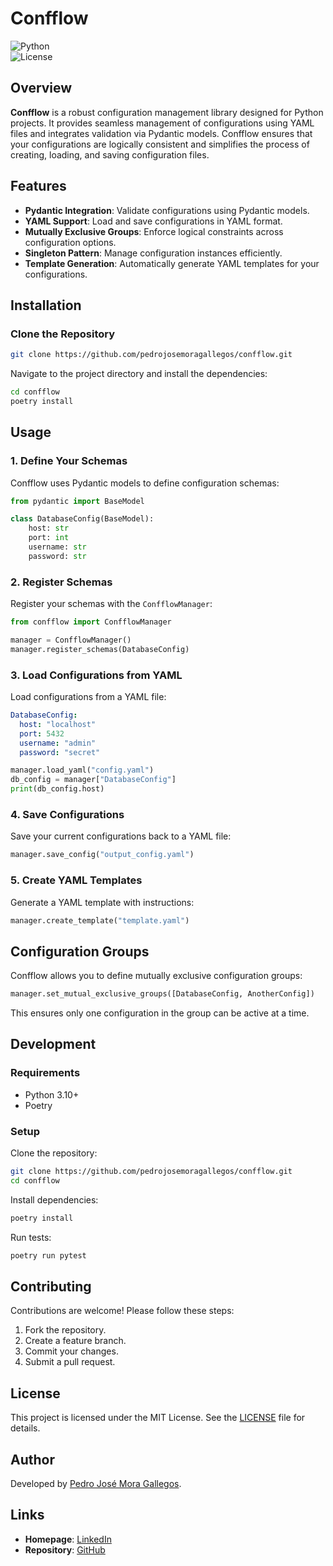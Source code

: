 # Confflow

![Python](https://img.shields.io/badge/python-^3.10-blue)  
![License](https://img.shields.io/github/license/pedrojosemoragallegos/confflow)

## Overview

**Confflow** is a robust configuration management library designed for Python projects. It provides seamless management of configurations using YAML files and integrates validation via Pydantic models. Confflow ensures that your configurations are logically consistent and simplifies the process of creating, loading, and saving configuration files.

## Features

- **Pydantic Integration**: Validate configurations using Pydantic models.
- **YAML Support**: Load and save configurations in YAML format.
- **Mutually Exclusive Groups**: Enforce logical constraints across configuration options.
- **Singleton Pattern**: Manage configuration instances efficiently.
- **Template Generation**: Automatically generate YAML templates for your configurations.

## Installation

### Clone the Repository

```bash
git clone https://github.com/pedrojosemoragallegos/confflow.git
```

Navigate to the project directory and install the dependencies:

```bash
cd confflow
poetry install
```

## Usage

### 1. Define Your Schemas

Confflow uses Pydantic models to define configuration schemas:

```python
from pydantic import BaseModel

class DatabaseConfig(BaseModel):
    host: str
    port: int
    username: str
    password: str
```

### 2. Register Schemas

Register your schemas with the `ConfflowManager`:

```python
from confflow import ConfflowManager

manager = ConfflowManager()
manager.register_schemas(DatabaseConfig)
```

### 3. Load Configurations from YAML

Load configurations from a YAML file:

```yaml
DatabaseConfig:
  host: "localhost"
  port: 5432
  username: "admin"
  password: "secret"
```

```python
manager.load_yaml("config.yaml")
db_config = manager["DatabaseConfig"]
print(db_config.host)
```

### 4. Save Configurations

Save your current configurations back to a YAML file:

```python
manager.save_config("output_config.yaml")
```

### 5. Create YAML Templates

Generate a YAML template with instructions:

```python
manager.create_template("template.yaml")
```

## Configuration Groups

Confflow allows you to define mutually exclusive configuration groups:

```python
manager.set_mutual_exclusive_groups([DatabaseConfig, AnotherConfig])
```

This ensures only one configuration in the group can be active at a time.

## Development

### Requirements

- Python 3.10+
- Poetry

### Setup

Clone the repository:

```bash
git clone https://github.com/pedrojosemoragallegos/confflow.git
cd confflow
```

Install dependencies:

```bash
poetry install
```

Run tests:

```bash
poetry run pytest
```

## Contributing

Contributions are welcome! Please follow these steps:

1. Fork the repository.
2. Create a feature branch.
3. Commit your changes.
4. Submit a pull request.

## License

This project is licensed under the MIT License. See the [LICENSE](LICENSE) file for details.

## Author

Developed by [Pedro José Mora Gallegos](https://www.linkedin.com/in/pedro-jose-mora-gallegos).

## Links

- **Homepage**: [LinkedIn](https://www.linkedin.com/in/pedro-jose-mora-gallegos)  
- **Repository**: [GitHub](https://github.com/pedrojosemoragallegos/confflow)
